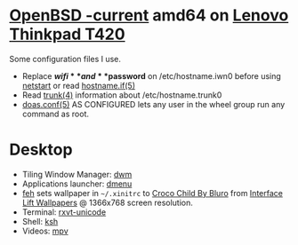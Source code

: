 # [OpenBSD -current](https://www.openbsd.org/faq/current.html) amd64 on [Lenovo Thinkpad T420](http://shop.lenovo.com/us/en/laptops/thinkpad/t-series/t420s/)

Some configuration files I use.

* Replace **$wifi** and **$password** on /etc/hostname.iwn0 before using [netstart](http://man.openbsd.org/netstart) or read [hostname.if(5)](http://man.openbsd.org/hostname.if)
* Read [trunk(4)](http://man.openbsd.org/trunk) information about /etc/hostname.trunk0
* [doas.conf(5)](http://man.openbsd.org/doas.conf) AS CONFIGURED lets any user in the wheel group run any command as root.

# Desktop
* Tiling Window Manager: [dwm](http://dwm.suckless.org/)
* Applications launcher: [dmenu](http://tools.suckless.org/dmenu/)
* [feh](https://feh.finalrewind.org/) sets wallpaper in `~/.xinitrc` to [Croco Child By Bluro](https://interfacelift.com/wallpaper/details/3922/croco_child.html) from [Interface Lift Wallpapers](https://interfacelift.com/wallpaper/downloads/date/any/) @ 1366x768 screen resolution.
* Terminal: [rxvt-unicode](http://software.schmorp.de/pkg/rxvt-unicode.html)
* Shell: [ksh](http://man.openbsd.org/ksh)
* Videos: [mpv](https://mpv.io/)

